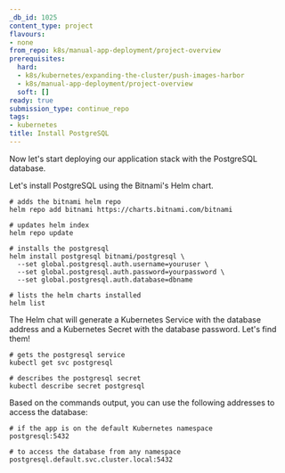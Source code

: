 ```yaml
---
_db_id: 1025
content_type: project
flavours:
- none
from_repo: k8s/manual-app-deployment/project-overview
prerequisites:
  hard:
  - k8s/kubernetes/expanding-the-cluster/push-images-harbor
  - k8s/manual-app-deployment/project-overview
  soft: []
ready: true
submission_type: continue_repo
tags:
- kubernetes
title: Install PostgreSQL
---
```


Now let's start deploying our application stack with the PostgreSQL database.

Let's install PostgreSQL using the Bitnami's Helm chart.

```
# adds the bitnami helm repo
helm repo add bitnami https://charts.bitnami.com/bitnami

# updates helm index
helm repo update

# installs the postgresql
helm install postgresql bitnami/postgresql \
  --set global.postgresql.auth.username=youruser \
  --set global.postgresql.auth.password=yourpassword \
  --set global.postgresql.auth.database=dbname
  
# lists the helm charts installed
helm list
```

The Helm chat will generate a Kubernetes Service with the database address and a Kubernetes Secret with the database password. Let's find them!

```
# gets the postgresql service
kubectl get svc postgresql

# describes the postgresql secret
kubectl describe secret postgresql
```

Based on the commands output, you can use the following addresses to access the database:

```
# if the app is on the default Kubernetes namespace
postgresql:5432

# to access the database from any namespace
postgresql.default.svc.cluster.local:5432
```